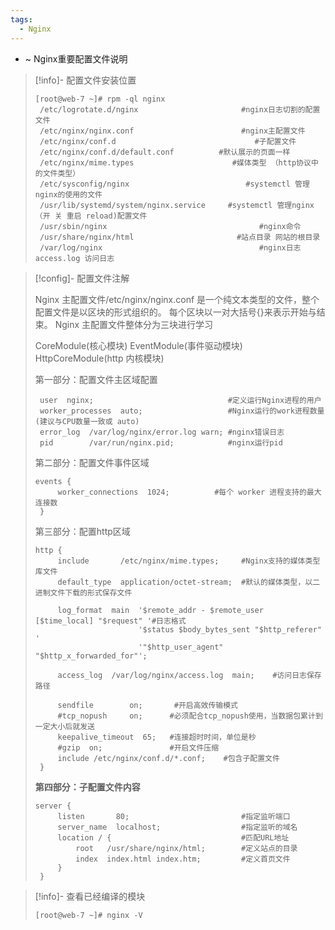 ```yaml
---
tags:
  - Nginx
---
```

- ~ Nginx重要配置文件说明

> [!info]- 配置文件安装位置
> 
> 
> ```shell
> [root@web-7 ~]# rpm -ql nginx 
>  /etc/logrotate.d/nginx                       #nginx日志切割的配置文件
>  /etc/nginx/nginx.conf                        #nginx主配置文件 
>  /etc/nginx/conf.d                               #子配置文件
>  /etc/nginx/conf.d/default.conf          #默认展示的页面一样 
>  /etc/nginx/mime.types                      #媒体类型 （http协议中的文件类型）
>  /etc/sysconfig/nginx                          #systemctl 管理 nginx的使用的文件
>  /usr/lib/systemd/system/nginx.service     #systemctl 管理nginx（开 关 重启 reload)配置文件       
>  /usr/sbin/nginx                                  #nginx命令
>  /usr/share/nginx/html                       #站点目录 网站的根目录 
>  /var/log/nginx                                   #nginx日志 access.log 访问日志
> ```

> [!config]- 配置文件注解
> 
> 
> Nginx 主配置文件/etc/nginx/nginx.conf 是一个纯文本类型的文件，整个配置文件是以区块的形式组织的。
> 每个区块以一对大括号{}来表示开始与结束。
> Nginx 主配置文件整体分为三块进行学习
>  
> CoreModule(核心模块)
> EventModule(事件驱动模块)
> HttpCoreModule(http 内核模块)
> 
> 第一部分：配置文件主区域配置
> 
> ```shell
>  user  nginx;                              #定义运行Nginx进程的用户
>  worker_processes  auto;                   #Nginx运行的work进程数量(建议与CPU数量一致或 auto)
>  error_log  /var/log/nginx/error.log warn; #nginx错误日志
>  pid        /var/run/nginx.pid;            #nginx运行pid
> ```
> 
> 第二部分：配置文件事件区域
> 
> ```shell
> events {
>      worker_connections  1024;          #每个 worker 进程支持的最大连接数
>  }
> ```
> 
> 第三部分：配置http区域
> 
> ```shell
> http {
>      include       /etc/nginx/mime.types;     #Nginx支持的媒体类型库文件
>      default_type  application/octet-stream;  #默认的媒体类型，以二进制文件下载的形式保存文件
>      
>      log_format  main  '$remote_addr - $remote_user [$time_local] "$request" '#日志格式
>                        '$status $body_bytes_sent "$http_referer" '
>                        '"$http_user_agent" "$http_x_forwarded_for"';
>                        
>      access_log  /var/log/nginx/access.log  main;    #访问日志保存路径
>  
>      sendfile        on;       #开启高效传输模式
>      #tcp_nopush     on;      #必须配合tcp_nopush使用，当数据包累计到一定大小后就发送
>      keepalive_timeout  65;   #连接超时时间，单位是秒
>      #gzip  on;               #开启文件压缩
>      include /etc/nginx/conf.d/*.conf;    #包含子配置文件
>  }
> ```
> 
> **第四部分：子配置文件内容**
> 
> ```
> server {
>      listen       80;                         #指定监听端口
>      server_name  localhost;                  #指定监听的域名
>      location / {                             #匹配URL地址
>          root   /usr/share/nginx/html;        #定义站点的目录
>          index  index.html index.htm;         #定义首页文件
>      }
>  }
> ```
> 

> [!info]- 查看已经编译的模块
> 
> 
> ```shell
> [root@web-7 ~]# nginx -V
> ```